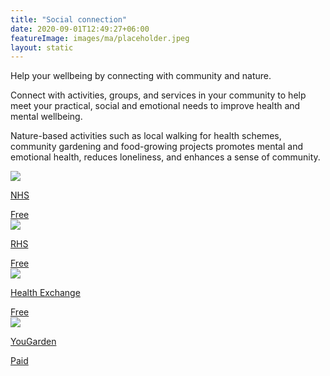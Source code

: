 ```yaml
---
title: "Social connection"
date: 2020-09-01T12:49:27+06:00
featureImage: images/ma/placeholder.jpeg
layout: static
---
```


Help your wellbeing by connecting with community and nature.

Connect with activities, groups, and services in your community to help meet your practical, social and emotional needs to improve health and mental wellbeing.

Nature-based activities such as local walking for health schemes, community gardening and food-growing projects promotes mental and emotional health, reduces loneliness, and enhances a sense of community.

<a class="ma-link" href="https://www.england.nhs.uk/personalisedcare/social-prescribing/"><div class="ma-card"><div class="ma-icon"><img src ="/images/icon-check.png"/></div><div class="ma-name"><p>NHS</p></div><div class="ma-paid-text"><span>Free </span></div></div></a><a class="ma-link" href="https://www.rhs.org.uk/advice/health-and-wellbeing/articles/social-prescribing"><div class="ma-card"><div class="ma-icon"><img src ="/images/icon-check.png"/></div><div class="ma-name"><p>RHS</p></div><div class="ma-paid-text"><span>Free </span></div></div></a><a class="ma-link" href="https://socialprescribing.healthexchange.org.uk/"><div class="ma-card"><div class="ma-icon"><img src ="/images/icon-check.png"/></div><div class="ma-name"><p>Health Exchange</p></div><div class="ma-paid-text"><span>Free </span></div></div></a><a class="ma-link" href="https://www.awin1.com/cread.php?awinmid=5686&awinaffid=1198638&ued=https%3A%2F%2Fwww.yougarden.com"><div class="ma-card"><div class="ma-icon"><img src ="/images/icon-pound.png"/></div><div class="ma-name"><p>YouGarden</p></div><div class="ma-paid-text"><span>Paid</span></div></div></a>  

<br/><br/>






